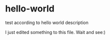 hello-world
===========

test according to hello world description

I just edited something to this file. Wait and see:)
